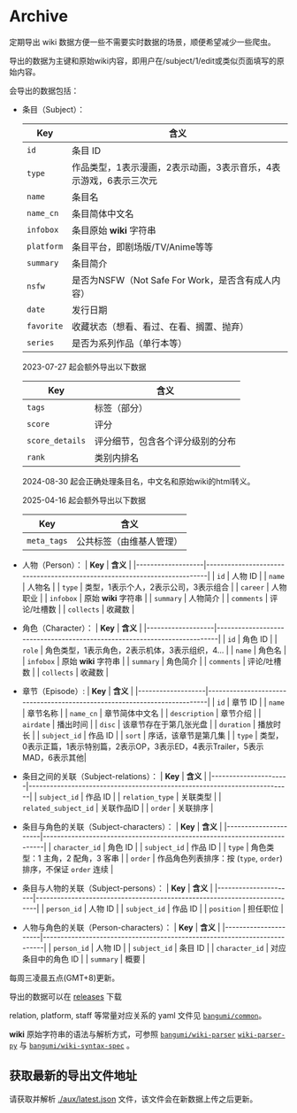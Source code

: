 # Archive

定期导出 wiki 数据方便一些不需要实时数据的场景，顺便希望减少一些爬虫。

导出的数据为主键和原始wiki内容，即用户在/subject/1/edit或类似页面填写的原始内容。

会导出的数据包括：

- 条目（Subject）：
  
  | **Key**           | **含义**                                                                 |
  |-------------------|--------------------------------------------------------------------------|
  | `id`              | 条目 ID                                                                  |
  | `type`            | 作品类型，1表示漫画，2表示动画，3表示音乐，4表示游戏，6表示三次元             |
  | `name`            | 条目名                                                                   |
  | `name_cn`         | 条目简体中文名                                                            |
  | `infobox`         | 条目原始 **wiki** 字符串                                                   |
  | `platform`        | 条目平台，即剧场版/TV/Anime等等                                            |
  | `summary`         | 条目简介                                                                  |
  | `nsfw`            | 是否为NSFW（Not Safe For Work，是否含有成人内容）                           |
  | `date`            | 发行日期                                                                  |
  | `favorite`        | 收藏状态（想看、看过、在看、搁置、抛弃）                                     |
  | `series`          | 是否为系列作品（单行本等）                                                  |

  2023-07-27 起会额外导出以下数据

  | **Key**           | **含义**                                                                 |
  |-------------------|--------------------------------------------------------------------------|
  | `tags`            | 标签（部分）                                                              |
  | `score`           | 评分                                                                     |
  | `score_details`   | 评分细节，包含各个评分级别的分布                                            |
  | `rank`            | 类别内排名                                                                |


  2024-08-30 起会正确处理条目名，中文名和原始wiki的html转义。

  
  2025-04-16 起会额外导出以下数据

  | **Key**           | **含义**                                                                 |
  |-------------------|--------------------------------------------------------------------------|
  | `meta_tags`       | 公共标签（由维基人管理）                                                   |


  
- 人物（Person）：
  | **Key**           | **含义**                                                                 |
  |-------------------|--------------------------------------------------------------------------|
  | `id`              | 人物 ID                                                                  |
  | `name`            | 人物名                                                                   |
  | `type`            | 类型，1表示个人，2表示公司，3表示组合                                      |
  | `career`          | 人物职业                                                                  |
  | `infobox`         | 原始 **wiki** 字符串                                                      |
  | `summary`         | 人物简介                                                                  |
  | `comments`        | 评论/吐槽数                                                               |
  | `collects`        | 收藏数                                                                   |

- 角色（Character）：
  | **Key**           | **含义**                                                                 |
  |-------------------|--------------------------------------------------------------------------|
  | `id`              | 角色 ID                                                                  |
  | `role`            | 角色类型，1表示角色，2表示机体，3表示组织，4...                             |
  | `name`            | 角色名                                                                   |
  | `infobox`         | 原始 **wiki** 字符串                                                      |
  | `summary`         | 角色简介                                                                  |
  | `comments`        | 评论/吐槽数                                                               |
  | `collects`        | 收藏数                                                                    |

- 章节（Episode）:
  | **Key**           | **含义**                                                                 |
  |-------------------|--------------------------------------------------------------------------|
  | `id`            | 章节 ID                                                                    |
  | `name`          | 章节名称                                                                    |
  | `name_cn`       | 章节简体中文名                                                               |
  | `description`   | 章节介绍                                                                    |
  | `airdate`       | 播出时间                                                                    |
  | `disc`          | 该章节存在于第几张光盘                                                       |
  | `duration`      | 播放时长                                                                    |
  | `subject_id`    | 作品 ID                                                                     |
  | `sort`          | 序话，该章节是第几集                                                         |
  | `type`          | 类型，0表示正篇，1表示特别篇，2表示OP，3表示ED，4表示Trailer，5表示MAD，6表示其他|

- 条目之间的关联（Subject-relations）：
  | **Key**              | **含义**                                                                 |
  |----------------------|--------------------------------------------------------------------------|
  | `subject_id`         | 作品 ID                                                                  |
  | `relation_type`      | 关联类型                                                                 |
  | `related_subject_id` | 关联作品ID                                                               |
  | `order`              | 关联排序                                                                 |

- 条目与角色的关联（Subject-characters）：
  | **Key**              | **含义**                                                                 |
  |----------------------|--------------------------------------------------------------------------|
  | `character_id`      | 角色 ID                                                                   |
  | `subject_id`        | 作品 ID                                                                   |
  | `type`              | 角色类型：1 主角，2 配角，3 客串                                            |
  | `order`             | 作品角色列表排序：按 (`type`, `order`) 排序，不保证 `order` 连续            |

- 条目与人物的关联（Subject-persons）：
  | **Key**              | **含义**                                                                 |
  |----------------------|--------------------------------------------------------------------------|
  | `person_id`          | 人物 ID                                                                  |
  | `subject_id`         | 作品 ID                                                                  |
  | `position`           | 担任职位                                                                 |

- 人物与角色的关联（Person-characters）：
  | **Key**              | **含义**                                                                 |
  |----------------------|--------------------------------------------------------------------------|
  | `person_id`          | 人物 ID                                                                  |
  | `subject_id`         | 条目 ID                                                                  |
  | `character_id`       | 对应条目中的角色 ID                                                       |
  | `summary`            | 概要                                                                     |

每周三凌晨五点(GMT+8)更新。

导出的数据可以在 [releases](https://github.com/bangumi/Archive/releases/tag/archive) 下载

relation, platform, staff 等常量对应关系的 yaml 文件见 [`bangumi/common`](https://github.com/bangumi/common)。

**wiki** 原始字符串的语法与解析方式，可参照 [`bangumi/wiki-parser`](https://github.com/bangumi/wiki-parser) [`wiki-parser-py`](https://github.com/bangumi/wiki-parser-py) 与 [`bangumi/wiki-syntax-spec`](https://github.com/bangumi/wiki-syntax-spec) 。

## 获取最新的导出文件地址

请获取并解析 [./aux/latest.json](./aux/latest.json) 文件，该文件会在新数据上传之后更新。


